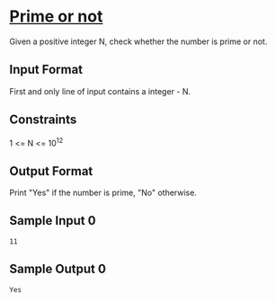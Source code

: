# [Prime or not](https://www.hackerrank.com/contests/smart-interviews-basic/challenges/si-basic-prime-or-not/problem)

Given a positive integer N, check whether the number is prime or not.

## Input Format

First and only line of input contains a integer - N.

## Constraints

1 <= N <= 10<sup>12</sup>

## Output Format

Print "Yes" if the number is prime, "No" otherwise.

## Sample Input 0
```
11
```
## Sample Output 0
```
Yes
```